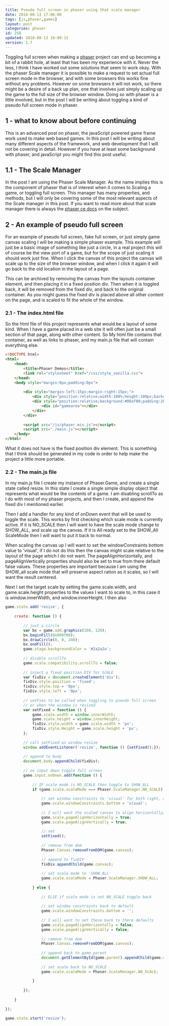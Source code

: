 ```yaml
---
title: Pseudo full screen in phaser using that scale manager
date: 2018-08-13 17:06:00
tags: [js,phaser,games]
layout: post
categories: phaser
id: 258
updated: 2018-08-13 18:09:15
version: 1.7
---
```


Toggling full screen when making a [phaser](http://phaser.io) project can end up becoming a bit of a rabbit hole, at least that has been my experience with it. Never the less, I think I have worked out some solutions that seem to work okay. With the phaser Scale manager it is possible to make a request to set actual full screen mode in the browser, and with some browsers this works fine without any problems. However on some browsers it will not work, so there might be a desire of a back up plan, one that involves just simply scaling up the game to the full size of the browser window. Doing so with phaser is a little involved, but in the post I will be writing about toggling a kind of pseudo full screen mode in phaser.

<!-- more -->

## 1 - what to know about before continuing

This is an advanced post on phaser, the javaScript powered game frame work used to make web based games. In this post I will be writing about many different aspects of the framework, and web development that I will not be covering in detail. However if you have at least some background with phaser, and javaScript you might find this post useful.

## 1.1 - The Scale Manager

In the post I am using the Phaser Scale Manager. As the name implies this is the component of phaser that is of interest when it comes to Scaling a game, or toggling full screen. This manager has many properties, and methods, but I will only be covering some of the most relevant aspects of the Scale manager in this post. If you want to read more about that scale manager there is always the [phaser ce docs](https://photonstorm.github.io/phaser-ce/Phaser.ScaleManager.html) on the subject.


## 2 - An example of pseudo full screen

For an example of pseudo full screen, fake full screen, or just simply game canvas scaling I will be making a simple phaser example. This example will just be a basic image of something like just a circle, in a real project this will of course be the view port of a game, but for the scope of just scaling it should work just fine. When I click the canvas of this project the canvas will scale up to the size of the browser window, and when I click it again it will go back to the old location in the layout of a page. 

This can be archived by removing the canvas from the layouts container element, and then placing it in a fixed position div. Then when it is toggled back, it will be removed from the fixed div, and back to the original container. As you might guess the fixed div is placed above all other content on the page, and is scaled to fit the whole of the window.

### 2.1 - The index.html file

So the html file of this project represents what would be a layout of some kind. When I have a game placed in a web site it will often just be a small section of that page, along with other content. So My html file contains that container, as well as links to phaser, and my main.js file that will contain everything else.

```html
<!DOCTYPE html>
<html>
    <head>
        <title>Phaser Demos</title>
        <link rel="stylesheet" href="/css/style_vanilla.css">
    </head>
    <body style="margin:0px;padding:0px">
 
        <div style="margin-left:15px;margin-right:15px;">
            <div style="position:relative;width:100%;height:100px;background:#af0000;"></div>
            <div style="position:relative;background:#00af00;padding:20px;">
                <div id="gamearea"></div>
            </div>
        </div>
 
        <script src="/js/phaser.min.js"></script>
        <script src="./main.js"></script>
    </body>
</html>
```

What it does not have is the fixed position div element. This is something that I think should be generated in my code in order to help make the project a little more portable.

### 2.2 - The main.js file

In my main.js file I create my instance of Phaser.Game, and create a single state called resize. In this state I create a single simple display object that represents what would be the contents of a game. I am disabling scrollTo as I do with most of my phaser projects, and then I create, and append the fixed div I mentioned earlier.

Then I add a handler for any kind of onDown event that will be used to toggle the scale. This works by first checking which scale mode is currently active. If it is NO_SCALE then I will want to have the scale mode change to SHOW_ALL, and scale up the canvas. If it is All ready set to the SHOW_All ScaleMode then I will want to put it back to normal.

When scaling the canvas up I will want to set the windowConstraints bottom value to 'visual', if I do not do this then the canvas might scale relative to the layout of the page which I do not want. The pageAlignHorizontally, and pageAlignVertically properties should also be set to true from there default false values. These properties are important because I am using the SHOW_all scale mode that will preserve aspect ration as it scales, so I will want the result centered.

Next I set the target scale by setting the game.scale.width, and game.scale.height properties to the values I want to scale to, in this case it is window.innerWidth, and window.innerHeight. I then also

```js
game.state.add('resize', {
 
    create: function () {
 
        // just a circle
        var bx = game.add.graphics(160, 120);
        bx.beginFill(0x008f00);
        bx.drawCircle(0, 0, 240);
        bx.endFill();
        game.stage.backgroundColor = '#2a2a2a';
 
        // disable scrollTo
        game.scale.compatibility.scrollTo = false;
 
        // inject a fixed position DIV for SCALE
        var fixDiv = document.createElement('div');
        fixDiv.style.position = 'fixed';
        fixDiv.style.top = '0px';
        fixDiv.style.left = '0px';
 
        // setFiex to be called when toggling to pseudo full screen
        // or when the window is resized
        var setFixed = function () {
            game.scale.width = window.innerWidth;
            game.scale.height = window.innerHeight;
            fixDiv.style.width = game.scale.width + 'px';
            fixDiv.style.Height = game.scale.height + 'px';
        };
 
        // call setFixed on window resize
        window.addEventListener('resize', function () {setFixed();});
 
        // append to body
        document.body.appendChild(fixDiv);
 
        // on input down toggle full screen
        game.input.onDown.add(function () {
 
            // IF scale mode is NO_SCALE then toggle to SHOW_ALL
            if (game.scale.scaleMode === Phaser.ScaleManager.NO_SCALE) {
 
                // set window constraints to 'visual' for both right, and bottom
                game.scale.windowConstraints.bottom = 'visual';
 
                // I will want the scaled canvas to align horizontally/Vertically
                game.scale.pageAlignHorizontally = true;
                game.scale.pageAlignVertically = true;
 
                // set
                setFixed();
 
                // remove from dom
                Phaser.Canvas.removeFromDOM(game.canvas);
 
                // append to fixDIV
                fixDiv.appendChild(game.canvas);
 
                // set scale mode to 'SHOW_ALL'
                game.scale.scaleMode = Phaser.ScaleManager.SHOW_ALL;
 
            } else {
 
                // ELSE if scale mode is not NO_SCALE toggle back
 
                // set window constraints back to default
                game.scale.windowConstraints.bottom = '';
 
                // I will want to set these back to there defaults
                game.scale.pageAlignHorizontally = false;
                game.scale.pageAlignVertically = false;
 
                // remove from dom
                Phaser.Canvas.removeFromDOM(game.canvas);
 
                // append back to game.parent
                document.getElementById(game.parent).appendChild(game.canvas);
 
                // set scale back to NO_SCALE
                game.scale.scaleMode = Phaser.ScaleManager.NO_SCALE;
 
            }
 
        });
 
    }
 
});
 
game.state.start('resize');
```


